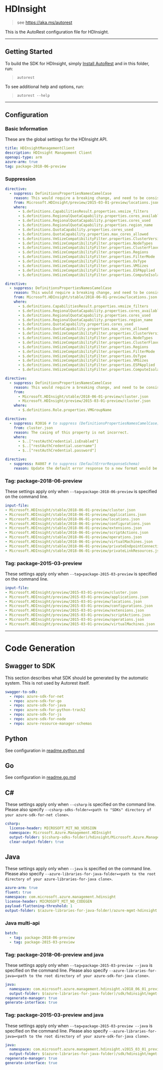 # HDInsight

> see https://aka.ms/autorest

This is the AutoRest configuration file for HDInsight.



---
## Getting Started
To build the SDK for HDInsight, simply [Install AutoRest](https://aka.ms/autorest/install) and in this folder, run:

> `autorest`

To see additional help and options, run:

> `autorest --help`
---

## Configuration



### Basic Information
These are the global settings for the HDInsight API.

``` yaml
title: HDInsightManagementClient
description: HDInsight Management Client
openapi-type: arm
azure-arm: true
tag: package-2018-06-preview
```

### Suppression
``` yaml
directive:
  - suppress: DefinitionsPropertiesNamesCamelCase
    reason: This would require a breaking change, and need to be consistent with the response from RP side.
    from: Microsoft.HDInsight/preview/2015-03-01-preview/locations.json
    where:
      - $.definitions.CapabilitiesResult.properties.vmsize_filters
      - $.definitions.RegionalQuotaCapability.properties.cores_available
      - $.definitions.RegionalQuotaCapability.properties.cores_used
      - $.definitions.RegionalQuotaCapability.properties.region_name
      - $.definitions.QuotaCapability.properties.cores_used
      - $.definitions.QuotaCapability.properties.max_cores_allowed
      - $.definitions.VmSizeCompatibilityFilter.properties.ClusterVersions
      - $.definitions.VmSizeCompatibilityFilter.properties.NodeTypes
      - $.definitions.VmSizeCompatibilityFilter.properties.ClusterFlavors
      - $.definitions.VmSizeCompatibilityFilter.properties.Regions
      - $.definitions.VmSizeCompatibilityFilter.properties.FilterMode
      - $.definitions.VmSizeCompatibilityFilter.properties.OsType
      - $.definitions.VmSizeCompatibilityFilter.properties.VMSizes
      - $.definitions.VmSizeCompatibilityFilter.properties.ESPApplied
      - $.definitions.VmSizeCompatibilityFilter.properties.ComputeIsolationSupported
```
 
``` yaml
directive:
  - suppress: DefinitionsPropertiesNamesCamelCase
    reason: This would require a breaking change, and need to be consistent with the response from RP side.
    from: Microsoft.HDInsight/stable/2018-06-01-preview/locations.json
    where:
      - $.definitions.CapabilitiesResult.properties.vmsize_filters
      - $.definitions.RegionalQuotaCapability.properties.cores_available
      - $.definitions.RegionalQuotaCapability.properties.cores_used
      - $.definitions.RegionalQuotaCapability.properties.region_name
      - $.definitions.QuotaCapability.properties.cores_used
      - $.definitions.QuotaCapability.properties.max_cores_allowed
      - $.definitions.VmSizeCompatibilityFilter.properties.ClusterVersions
      - $.definitions.VmSizeCompatibilityFilter.properties.NodeTypes
      - $.definitions.VmSizeCompatibilityFilter.properties.ClusterFlavors
      - $.definitions.VmSizeCompatibilityFilter.properties.Regions
      - $.definitions.VmSizeCompatibilityFilter.properties.FilterMode
      - $.definitions.VmSizeCompatibilityFilter.properties.OsType
      - $.definitions.VmSizeCompatibilityFilter.properties.VMSizes
      - $.definitions.VmSizeCompatibilityFilter.properties.ESPApplied
      - $.definitions.VmSizeCompatibilityFilter.properties.ComputeIsolationSupported
```

``` yaml
directive:
  - suppress: DefinitionsPropertiesNamesCamelCase
    reason: This would require a breaking change, and need to be consistent with the response from RP side.
    from: 
      - Microsoft.HDInsight/stable/2018-06-01-preview/cluster.json
      - Microsoft.HDInsight/preview/2015-03-01-preview/cluster.json
    where:
      - $.definitions.Role.properties.VMGroupName
```

``` yaml
directive:
  - suppress: R3016 # to suppress (DefinitionsPropertiesNamesCamelCase)
    from: cluster.json
    reason: The casing of this property is not incorrect.
    where:
      - $..["restAuthCredential.isEnabled"]
      - $..["restAuthCredential.username"]
      - $..["restAuthCredential.password"]
```

``` yaml
directive:
  - suppress: R4007 # to suppress (DefaultErrorResponseSchema)
    reason: Update the default error response to a new format would be a braking change for service.
```

### Tag: package-2018-06-preview

These settings apply only when `--tag=package-2018-06-preview` is specified on the command line.

``` yaml $(tag) == 'package-2018-06-preview'
input-file:
- Microsoft.HDInsight/stable/2018-06-01-preview/cluster.json
- Microsoft.HDInsight/stable/2018-06-01-preview/applications.json
- Microsoft.HDInsight/stable/2018-06-01-preview/locations.json
- Microsoft.HDInsight/stable/2018-06-01-preview/configurations.json
- Microsoft.HDInsight/stable/2018-06-01-preview/extensions.json
- Microsoft.HDInsight/stable/2018-06-01-preview/scriptActions.json
- Microsoft.HDInsight/stable/2018-06-01-preview/operations.json
- Microsoft.HDInsight/stable/2018-06-01-preview/virtualMachines.json
- Microsoft.HDInsight/stable/2018-06-01-preview/privateEndpointConnections.json
- Microsoft.HDInsight/stable/2018-06-01-preview/privateLinkResources.json
```


### Tag: package-2015-03-preview

These settings apply only when `--tag=package-2015-03-preview` is specified on the command line.

``` yaml $(tag) == 'package-2015-03-preview'
input-file:
- Microsoft.HDInsight/preview/2015-03-01-preview/cluster.json
- Microsoft.HDInsight/preview/2015-03-01-preview/applications.json
- Microsoft.HDInsight/preview/2015-03-01-preview/locations.json
- Microsoft.HDInsight/preview/2015-03-01-preview/configurations.json
- Microsoft.HDInsight/preview/2015-03-01-preview/extensions.json
- Microsoft.HDInsight/preview/2015-03-01-preview/scriptActions.json
- Microsoft.HDInsight/preview/2015-03-01-preview/operations.json
- Microsoft.HDInsight/preview/2015-03-01-preview/virtualMachines.json
```


---
# Code Generation


## Swagger to SDK

This section describes what SDK should be generated by the automatic system.
This is not used by Autorest itself.

``` yaml $(swagger-to-sdk)
swagger-to-sdk:
  - repo: azure-sdk-for-net
  - repo: azure-sdk-for-go
  - repo: azure-sdk-for-java
  - repo: azure-sdk-for-python-track2
  - repo: azure-sdk-for-js
  - repo: azure-sdk-for-node
  - repo: azure-resource-manager-schemas
```

## Python

See configuration in [readme.python.md](./readme.python.md)

## Go

See configuration in [readme.go.md](./readme.go.md)

## C#

These settings apply only when `--csharp` is specified on the command line.
Please also specify `--csharp-sdks-folder=<path to "SDKs" directory of your azure-sdk-for-net clone>`.

``` yaml $(csharp)
csharp:
  license-header: MICROSOFT_MIT_NO_VERSION
  namespace: Microsoft.Azure.Management.HDInsight
  output-folder: $(csharp-sdks-folder)/hdinsight/Microsoft.Azure.Management.HDInsight/src/Generated
  clear-output-folder: true
```


## Java

These settings apply only when `--java` is specified on the command line.
Please also specify `--azure-libraries-for-java-folder=<path to the root directory of your azure-libraries-for-java clone>`.

``` yaml $(java)
azure-arm: true
fluent: true
namespace: com.microsoft.azure.management.hdinsight
license-header: MICROSOFT_MIT_NO_CODEGEN
payload-flattening-threshold: 1
output-folder: $(azure-libraries-for-java-folder)/azure-mgmt-hdinsight
```

### Java multi-api

``` yaml $(java) && $(multiapi)
batch:
  - tag: package-2018-06-preview
  - tag: package-2015-03-preview
```


### Tag: package-2018-06-preview and java

These settings apply only when `--tag=package-2015-03-preview --java` is specified on the command line.
Please also specify `--azure-libraries-for-java=<path to the root directory of your azure-sdk-for-java clone>`.

``` yaml $(tag) == 'package-2018-06-preview' && $(java) && $(multiapi)
java:
  namespace: com.microsoft.azure.management.hdinsight.v2018_06_01_preview
  output-folder: $(azure-libraries-for-java-folder)/sdk/hdinsight/mgmt-v2018_06_01_preview
regenerate-manager: true
generate-interface: true
```


### Tag: package-2015-03-preview and java

These settings apply only when `--tag=package-2015-03-preview --java` is specified on the command line.
Please also specify `--azure-libraries-for-java=<path to the root directory of your azure-sdk-for-java clone>`.

``` yaml $(tag) == 'package-2015-03-preview' && $(java) && $(multiapi)
java:
  namespace: com.microsoft.azure.management.hdinsight.v2015_03_01_preview
  output-folder: $(azure-libraries-for-java-folder)/sdk/hdinsight/mgmt-v2015_03_01_preview
regenerate-manager: true
generate-interface: true
```





